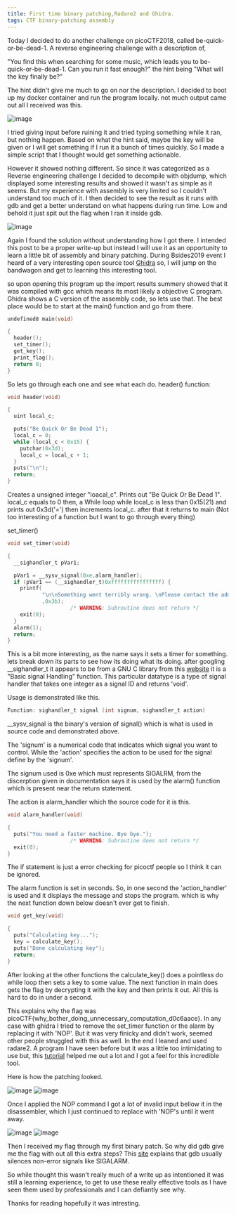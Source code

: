 ```yaml
---
title: First time binary patching,Radare2 and Ghidra.
tags: CTF binary-patching assembly
---
```

Today I decided to do another challenge on picoCTF2018, called be-quick-or-be-dead-1. A reverse engineering challenge with a description of,

"You find this when searching for some music, which leads you to be-quick-or-be-dead-1. Can you run it fast enough?"
the hint being "What will the key finally be?"

The hint didn't give me much to go on nor the description. I decided to boot up my docker container and run the program locally. not much output came out all I received was this.

![image](/assets\img\Posts\First-time-binaery-0.PNG)

I tried giving input before ruining it and tried typing something while it ran, but nothing happen. Based on what the hint said, maybe the key will be given or I will get something if I run it a bunch of times quickly. So I made a simple script that I thought would get something actionable.

However it showed nothing different. So since it was categorized as a Reverse engineering challenge I decided to decompile with objdump, which displayed some interesting results and showed it wasn't as simple as it seems. But my experience with assembly is very limited so I couldn't understand too much of it. I then decided to see the result as it runs with gdb and get a better understand on what happens during run time. Low and behold it just spit out the flag when I ran it inside gdb.

![image](/assets\img\Posts\First-time-binaery-0.5.PNG)

Again I found the solution without understanding how I got there. I intended this post to be a proper write-up but instead I will use it as an opportunity to learn a little bit of assembly and binary patching. During Bsides2019 event I heard of a very interesting open source tool [Ghidra](https://ghidra-sre.org/) so, I will jump on the bandwagon and get to learning this interesting tool.

so upon opening this program up the import results summery showed that it was compiled with gcc which means its most likely a objective C program. Ghidra shows a C version of the assembly code, so lets use that. The best place would be to start at the main() function and go from there.

```c
undefined8 main(void)

{
  header();
  set_timer();
  get_key();
  print_flag();
  return 0;
}
```
So lets go through each one and see what each do.
header() function:

```c
void header(void)

{
  uint local_c;

  puts("Be Quick Or Be Dead 1");
  local_c = 0;
  while (local_c < 0x15) {
    putchar(0x3d);
    local_c = local_c + 1;
  }
  puts("\n");
  return;
}
```
Creates a unsigned integer "loacal_c". Prints out "Be Quick Or Be Dead 1". local_c equals to 0 then, a While loop while local_c is less than 0x15(21) and prints out 0x3d('=') then increments local_c.
after that it returns to main (Not too interesting of a function but I want to go through every thing)

set_timer()
```c
void set_timer(void)

{
  __sighandler_t pVar1;

  pVar1 = __sysv_signal(0xe,alarm_handler);
  if (pVar1 == (__sighandler_t)0xffffffffffffffff) {
    printf(
           "\n\nSomething went terribly wrong. \nPlease contact the admins with\"be-quick-or-be-dead-1.c:%d\".\n"
           ,0x3b);
                    /* WARNING: Subroutine does not return */
    exit(0);
  }
  alarm(1);
  return;
}
```

This is a bit more interesting, as the name says it sets a timer for something. lets break down its parts to see how its doing what its doing.
after googling __sighandler_t it appears to be from a GNU C library from this [website](http://www.gnu.org/software/libc/manual/html_node/Basic-Signal-Handling.html) it is a "Basic signal Handling" function. This particular datatype is a type of signal handler that takes one integer as a signal ID and returns 'void'.

Usage is demonstrated like this.
 ```c
Function: sighandler_t signal (int signum, sighandler_t action)
 ```

__sysv_signal is the binary's version of signal() which is what is used in source code and demonstrated above.

The 'signum' is a numerical code that indicates which signal you want to control. While the 'action' specifies the action to be used for the signal define by the 'signum'.

The signum used is 0xe which must represents SIGALRM, from the discerption given in documentation says it is used by the alarm() function which is present near the return statement.

The action is alarm_handler which the source code for it is this.

```c
void alarm_handler(void)

{
  puts("You need a faster machine. Bye bye.");
                    /* WARNING: Subroutine does not return */
  exit(0);
}

```
The if statement is just a error checking for picoctf people so I think it can be ignored.

The alarm function is set in seconds. So, in one second the 'action_handler' is used and it displays the message and stops the program. which is why the next function down below doesn't ever get to finish.

```c
void get_key(void)

{
  puts("Calculating key...");
  key = calculate_key();
  puts("Done calculating key");
  return;
}
```

 After looking at the other functions the calculate_key() does a pointless do while loop then sets a key to some value. The next function in main does gets the flag by decrypting it with the key and then prints it out. All this is hard to do in under a second.

This explains why the flag was picoCTF{why_bother_doing_unnecessary_computation_d0c6aace}. In any case with ghidra I tried to remove the set_timer function or the alarm by replacing it with 'NOP'. But it was very finicky and didn't work, seemed other people struggled with this as well. In the end I leaned and used radare2. A program I have seen before but it was a little too intimidating to use but, this [tutorial](https://scriptdotsh.com/index.php/2018/08/13/reverse-engineering-patching-binaries-with-radare2-arm-aarch64/) helped me out a lot and I got a feel for this incredible tool.

Here is how the patching looked. 

![image](/assets\img\Posts\First-time-binaery-1.PNG)
![image](/assets\img\Posts\First-time-binaery-2.PNG)

Once I applied the NOP command I got a lot of invalid input bellow it in the disassembler, which I just continued to replace with 'NOP's until it went away.

![image](/assets\img\Posts\First-time-binaery-3.PNG)
![image](/assets\img\Posts\First-time-binaery-4.PNG)

Then I received my flag through my first binary patch. So why did gdb give me the flag with out all this extra steps? This [site](http://www.delorie.com/gnu/docs/gdb/gdb_39.html) explains that gdb usually silences non-error signals like SIGALARM.

So while thought this wasn't really much of a write up as intentioned it was still a learning experience, to get to use these really effective tools as I have seen them used by professionals and I can defiantly see why.

Thanks for reading hopefully it was intresting.
